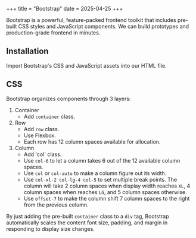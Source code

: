 +++
title = "Bootstrap"
date = 2025-04-25
+++

Bootstrap is a powerful, feature-packed frontend toolkit that includes pre-built CSS styles and JavaScript components. We can build prototypes and production-grade frontend in minutes.

## Installation

Import Bootstrap's CSS and JavaScript assets into our HTML file.

## CSS

Bootstrap organizes components through 3 layers:
1.  Container
    -   Add `container` class.
1.  Row
    -   Add `row` class.
    -   Use Flexbox.
    -   Each row has 12 column spaces available for allocation.
1.  Column
    -   Add 'col' class.
    -   Use `col-6` to let a column takes 6 out of the 12 available column spaces.
    -   Use `col` or `col-auto` to make a column figure out its width.
    -   Use `col-xl-2 col-lg-4 col-5` to set multiple break points. The column will take 2 column spaces when display width reaches `XL`, 4 column spaces when reaches `LG`, and 5 column spaces otherwise.
    -   Use `offset-7` to make the column shift 7 column spaces to the right from the previous column.

By just adding the pre-built `container` class to a `div` tag, Bootstrap automatically scales the content font size, padding, and margin in responding to display size changes.